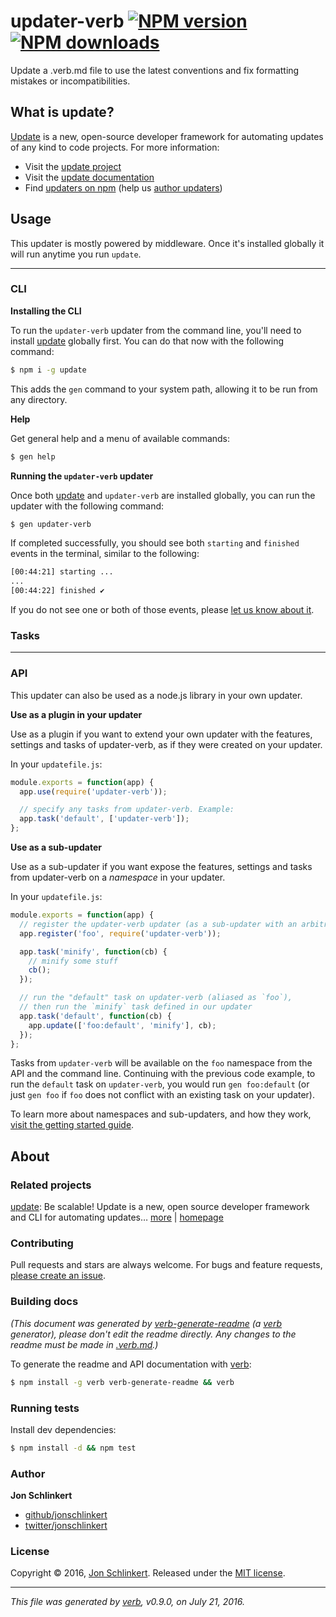 # updater-verb [![NPM version](https://img.shields.io/npm/v/updater-verb.svg?style=flat)](https://www.npmjs.com/package/updater-verb) [![NPM downloads](https://img.shields.io/npm/dm/updater-verb.svg?style=flat)](https://npmjs.org/package/updater-verb)

Update a .verb.md file to use the latest conventions and fix formatting mistakes or incompatibilities.

## What is update?

[Update](https://github.com/update/update) is a new, open-source developer framework for automating updates of any kind to code projects. For more information:

* Visit the [update project](https://github.com/update/update)
* Visit the [update documentation](https://github.com/update/update/blob/master/docs/)
* Find [updaters on npm](https://www.npmjs.com/browse/keyword/update-updater) (help us [author updaters](https://github.com/update/update/blob/master/docs/updaters.md))

## Usage

This updater is mostly powered by middleware. Once it's installed globally it will run anytime you run `update`.

***

### CLI

**Installing the CLI**

To run the `updater-verb` updater from the command line, you'll need to install [update](https://github.com/update/update) globally first. You can do that now with the following command:

```sh
$ npm i -g update
```

This adds the `gen` command to your system path, allowing it to be run from any directory.

**Help**

Get general help and a menu of available commands:

```sh
$ gen help
```

**Running the `updater-verb` updater**

Once both [update](https://github.com/update/update) and `updater-verb` are installed globally, you can run the updater with the following command:

```sh
$ gen updater-verb
```

If completed successfully, you should see both `starting` and `finished` events in the terminal, similar to the following:

```sh
[00:44:21] starting ...
...
[00:44:22] finished ✔
```

If you do not see one or both of those events, please [let us know about it](../../issues).

### Tasks

***

### API

This updater can also be used as a node.js library in your own updater.

**Use as a plugin in your updater**

Use as a plugin if you want to extend your own updater with the features, settings and tasks of updater-verb, as if they were created on your updater.

In your `updatefile.js`:

```js
module.exports = function(app) {
  app.use(require('updater-verb'));

  // specify any tasks from updater-verb. Example:
  app.task('default', ['updater-verb']);
};
```

**Use as a sub-updater**

Use as a sub-updater if you want expose the features, settings and tasks from updater-verb on a _namespace_ in your updater.

In your `updatefile.js`:

```js
module.exports = function(app) {
  // register the updater-verb updater (as a sub-updater with an arbitrary name)
  app.register('foo', require('updater-verb'));

  app.task('minify', function(cb) {
    // minify some stuff
    cb();
  });

  // run the "default" task on updater-verb (aliased as `foo`), 
  // then run the `minify` task defined in our updater
  app.task('default', function(cb) {
    app.update(['foo:default', 'minify'], cb);
  });
};
```

Tasks from `updater-verb` will be available on the `foo` namespace from the API and the command line. Continuing with the previous code example, to run the `default` task on `updater-verb`, you would run `gen foo:default` (or just `gen foo` if `foo` does not conflict with an existing task on your updater).

To learn more about namespaces and sub-updaters, and how they work, [visit the getting started guide](https://github.com/update/getting-started).

## About

### Related projects

[update](https://www.npmjs.com/package/update): Be scalable! Update is a new, open source developer framework and CLI for automating updates… [more](https://github.com/update/update) | [homepage](https://github.com/update/update "Be scalable! Update is a new, open source developer framework and CLI for automating updates of any kind in code projects.")

### Contributing

Pull requests and stars are always welcome. For bugs and feature requests, [please create an issue](../../issues/new).

### Building docs

_(This document was generated by [verb-generate-readme](https://github.com/verbose/verb-generate-readme) (a [verb](https://github.com/verbose/verb) generator), please don't edit the readme directly. Any changes to the readme must be made in [.verb.md](.verb.md).)_

To generate the readme and API documentation with [verb](https://github.com/verbose/verb):

```sh
$ npm install -g verb verb-generate-readme && verb
```

### Running tests

Install dev dependencies:

```sh
$ npm install -d && npm test
```

### Author

**Jon Schlinkert**

* [github/jonschlinkert](https://github.com/jonschlinkert)
* [twitter/jonschlinkert](http://twitter.com/jonschlinkert)

### License

Copyright © 2016, [Jon Schlinkert](https://github.com/jonschlinkert).
Released under the [MIT license](https://github.com/update/updater-verb/blob/master/LICENSE).

***

_This file was generated by [verb](https://github.com/verbose/verb), v0.9.0, on July 21, 2016._
